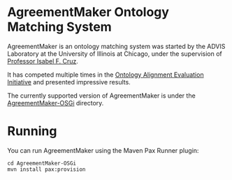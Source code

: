 # AgreementMaker Ontology Matching System

AgreementMaker is an ontology matching system was started by the ADVIS Laboratory
at the University of Illinois at Chicago, under the supervision of [Professor Isabel F. Cruz](http://www.cs.uic.edu/Cruz/).

It has competed multiple times in the [Ontology Alignment Evaluation Initiative](http://oaei.ontologymatching.org/) 
and presented impressive results.

The currently supported version of AgreementMaker is under the [AgreementMaker-OSGi](AgreementMaker-OSGi) directory.

# Running

You can run AgreementMaker using the Maven Pax Runner plugin:

    cd AgreementMaker-OSGi
    mvn install pax:provision

